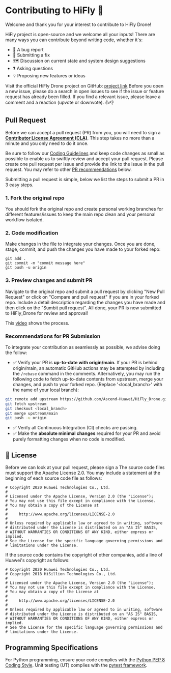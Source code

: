 # Contributing to HiFly 🛫

Welcome and thank you for your interest to contribute to HiFly Drone!

HiFly project is open-source and we welcome all your inputs! There are many ways you can contribute beyond writing code, whether it's:
- 🐛 A bug report
- 🔨 Submitting a fix
- 🗺️ Discussion on current state and system design suggestions
- ❓ Asking questions
- 💡 Proposing new features or ideas

Visit the official HiFly Drone project on GitHub: [project link](https://github.com/Ascend-Huawei/HiFly_Drone)
Before you open a new issue, please do a search in open issues to see if the issue or feature request has already been filled. If you find a relevant issue, please leave a comment and a reaction (upvote or downvote). 👍👎

<!-- #### Quick links
**[PR Submission](#submitting-a-pull-request)** <br>
**[Modules or Features Suggestions](#modules-suggestions)**<br>
**[Application Ideas](#application-ideas)**<br> -->


## Pull Request
Before we can accept a pull request (PR) from you, you will need to sign a **[Contributor License Agreement (CLA)](https://clasign.osinfra.cn/sign/Z2l0ZWUlMkZhc2NlbmQ=)**. This step takes no more than a minute and you only need to do it once. 

Be sure to follow our [Coding Guidelines](#programming-specifications) and keep code changes as small as possible
to enable us to swiftly review and accept your pull request. Please create one pull request per issue and provide the link to the issue in the pull request. You may refer to other [PR recommendations](#recommendations-for-pr-submission) below.

Submitting a pull request is simple, below we list the steps to submit a PR in 3 easy steps. 
### 1. Fork the original repo
You should fork the original repo and create personal working branches for different features/issues to keep the main repo clean and your personal workflow isolated.

### 2. Code modification
Make changes in the file to integrate your changes. Once you are done, stage, commit, and push the changes you have made to your forked repo:
```
git add .
git commit -m "commit message here"
git push -u origin
```

### 3. Preview changes and submit PR
Navigate to the original repo and submit a pull request by clicking "New Pull Request" or click on "Compare and pull request" if you are in your forked repo. Include a detail description regarding the changes you have made and then click on the "Sumbit pull request". All done, your PR is now submitted to HiFly_Drone for review and approval!

This [video](https://youtu.be/j6yU5hGP4ko) shows the process.

### Recommendations for PR Submission

To integrate your contribution as seamlessly as possible, we advise doing the follow:
- ✅ Verify your PR is **up-to-date with origin/main.** If your PR is behind origin/main, an automatic GitHub actions may be attempted by including the `/rebase` command in the comments. Alternatively, you may run the following code to fetch up-to-date contents from upstream, merge your changes, and push to your forked repo. (Replace '<local_branch>' with the name of your local branch):
```bash
git remote add upstream https://github.com/Ascend-Huawei/HiFly_Drone.git
git fetch upstream
git checkout <local_branch>
git merge upstream/main
git push -u origin
```
- ✅ Verify all Continuous Integration (CI) checks are passing.
- ✅ Make the **absolute minimal changes** required for your PR and avoid purely formatting changes when no code is modified.


## 📇 License
Before we can look at your pull request, please sign a 
The source code files must support the Apache License 2.0. You may include a statement at the beginning of each source code file as follows:
```
# Copyright 2020 Huawei Technologies Co., Ltd.
#
# Licensed under the Apache License, Version 2.0 (the "License");
# You may not use this file except in compliance with the License.
# You may obtain a copy of the License at
#
#     http://www.apache.org/licenses/LICENSE-2.0
#
# Unless required by applicable law or agreed to in writing, software
# distributed under the License is distributed on an "AS IS" BASIS,
# WITHOUT WARRANTIES OR CONDITIONS OF ANY KIND, either express or implied.
# See the License for the specific language governing permissions and
# limitations under the License.
```
If the source code contains the copyright of other companies, add a line of Huawei's copyright as follows:
```
# Copyright 2020 Huawei Technologies Co., Ltd.
# Copyright 2018 HiSillion Technologies Co., Ltd.
#
# Licensed under the Apache License, Version 2.0 (the "License");
# You may not use this file except in compliance with the License.
# You may obtain a copy of the License at
#
#     http://www.apache.org/licenses/LICENSE-2.0
#
# Unless required by applicable law or agreed to in writing, software
# distributed under the License is distributed on an "AS IS" BASIS,
# WITHOUT WARRANTIES OR CONDITIONS OF ANY KIND, either express or implied.
# See the License for the specific language governing permissions and
# limitations under the License.
```

## Programming Specifications
For Python programming, ensure your code complies with the [Python PEP 8 Coding Style](https://pep8.org/). Unit testing (UT) complies with the [pytest framework](http://www.pytest.org/en/latest/).
